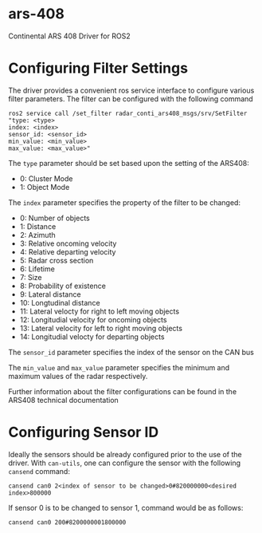 # ars-408
Continental ARS 408 Driver for ROS2

# Configuring Filter Settings
The driver provides a convenient ros service interface to configure various filter parameters. The filter can be configured with the following command

```
ros2 service call /set_filter radar_conti_ars408_msgs/srv/SetFilter "type: <type>
index: <index>
sensor_id: <sensor_id>
min_value: <min_value>
max_value: <max_value>"
```

The `type` parameter should be set based upon the setting of the ARS408:
- 0: Cluster Mode
- 1: Object Mode

The `index` parameter specifies the property of the filter to be changed:
- 0: Number of objects
- 1: Distance
- 2: Azimuth
- 3: Relative oncoming velocity
- 4: Relative departing velocity
- 5: Radar cross section
- 6: Lifetime
- 7: Size
- 8: Probability of existence
- 9: Lateral distance
- 10: Longtudinal distance
- 11: Lateral velocty for right to left moving objects
- 12: Longitudial velocity for oncoming objects
- 13: Lateral velocity for left to right moving objects
- 14: Longitudial velocty for departing objects

The `sensor_id` parameter specifies the index of the sensor on the CAN bus

The `min_value` and `max_value` parameter specifies the minimum and maximum values of the radar respectively.

Further information about the filter configurations can be found in the ARS408 technical documentation

# Configuring Sensor ID
Ideally the sensors should be already configured prior to the use of the driver. With `can-utils`, one can configure the sensor with the following `cansend` command:

```
cansend can0 2<index of sensor to be changed>0#820000000<desired index>800000
```

If sensor 0 is to be changed to sensor 1, command would be as follows:

```
cansend can0 200#8200000001800000
```
